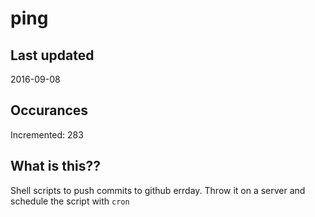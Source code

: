 # ping

## Last updated
2016-09-08

## Occurances
Incremented: 283

## What is this?? 
Shell scripts to push commits to github errday. Throw it on a server and schedule the script with `cron`
